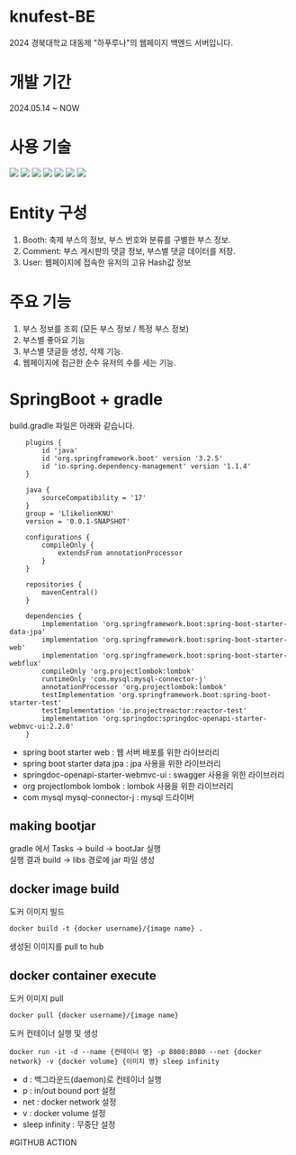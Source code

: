 # knufest-BE
2024 경북대학교 대동제 "하푸루나"의 웹페이지 백엔드 서버입니다.

# 개발 기간
2024.05.14 ~ NOW

# 사용 기술
<img src="https://img.shields.io/badge/Spring-6DB33F?style=for-the-badge&logo=Spring&logoColor=white"> <img src="https://img.shields.io/badge/springboot-6DB33F?style=for-the-badge&logo=springboot&logoColor=white"> <img src="https://img.shields.io/badge/MySQL-4479A1?style=for-the-badge&logo=MySQL&logoColor=white"> <img src="https://img.shields.io/badge/nginx-%23009639.svg?style=for-the-badge&logo=nginx&logoColor=white"> <img src="https://img.shields.io/badge/docker-%230db7ed.svg?style=for-the-badge&logo=docker&logoColor=white">  <img src="https://img.shields.io/badge/GitHub Actions-2088FF?style=for-the-badge&logo=GitHub Actions&logoColor=white"> <img src="https://img.shields.io/badge/Amazon%20EC2-FF9900?style=for-the-badge&logo=Amazon%20EC2&logoColor=white">


# Entity 구성
1. Booth: 축제 부스의 정보, 부스 번호와 분류를 구별한 부스 정보.
2. Comment: 부스 게시판의 댓글 정보, 부스별 댓글 데이터를 저장.
3. User: 웹페이지에 접속한 유저의 고유 Hash값 정보

# 주요 기능
1. 부스 정보를 조회 (모든 부스 정보 / 특정 부스 정보)
2. 부스별 좋아요 기능
3. 부스별 댓글을 생성, 삭제 기능.
4. 웹페이지에 접근한 순수 유저의 수를 세는 기능.



# SpringBoot + gradle

build.gradle 파일은 아래와 같습니다. 
```
    plugins {
    	id 'java'
    	id 'org.springframework.boot' version '3.2.5'
    	id 'io.spring.dependency-management' version '1.1.4'
    }
    
    java {
    	sourceCompatibility = '17'
    }
    group = 'LlikelionKNU'
    version = '0.0.1-SNAPSHOT'
    
    configurations {
    	compileOnly {
    		extendsFrom annotationProcessor
    	}
    }
    
    repositories {
    	mavenCentral()
    }
    
    dependencies {
    	implementation 'org.springframework.boot:spring-boot-starter-data-jpa'
    	implementation 'org.springframework.boot:spring-boot-starter-web'
    	implementation 'org.springframework.boot:spring-boot-starter-webflux'
    	compileOnly 'org.projectlombok:lombok'
    	runtimeOnly 'com.mysql:mysql-connector-j'
    	annotationProcessor 'org.projectlombok:lombok'
    	testImplementation 'org.springframework.boot:spring-boot-starter-test'
    	testImplementation 'io.projectreactor:reactor-test'
    	implementation 'org.springdoc:springdoc-openapi-starter-webmvc-ui:2.2.0'
    }
```
- spring boot starter web : 웹 서버 배포를 위한 라이브러리
- spring boot starter data jpa : jpa 사용을 위한 라이브러리
- springdoc-openapi-starter-webmvc-ui : swagger 사용을 위한 라이브러리
- org projectlombok lombok : lombok 사용을 위한 라이브러리
- com mysql mysql-connector-j : mysql 드라이버


## making bootjar 
gradle 에서
Tasks &rarr; build &rarr; bootJar 실행  
실행 결과 build &rarr; libs 경로에 jar 파일 생성

## docker image build
도커 이미지 빌드  
```
docker build -t {docker username}/{image name} .
```
생성된 이미지를 pull to hub  

## docker container execute
도커 이미지 pull
```
docker pull {docker username}/{image name}
```
도커 컨테이너 실행 및 생성
```
docker run -it -d --name {컨테이너 명} -p 8080:8080 --net {docker network} -v {docker volume} {이미지 명} sleep infinity
```

- d : 백그라운드(daemon)로 컨테이너 실행
- p : in/out bound port 설정
- net : docker network 설정
- v : docker volume 설정
- sleep infinity : 무중단 설정 


#GITHUB ACTION
